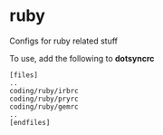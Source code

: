 ruby
====

Configs for ruby related stuff

To use, add the following to **dotsyncrc**

    [files]
    ..
    coding/ruby/irbrc
    coding/ruby/pryrc
    coding/ruby/gemrc
    ..
    [endfiles]

